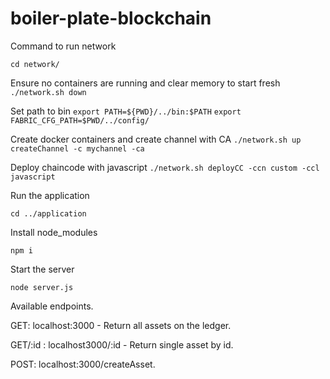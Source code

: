 # boiler-plate-blockchain

Command to run network

`cd network/`

Ensure no containers are running and clear memory to start fresh
`./network.sh down`

Set path to bin
`export PATH=${PWD}/../bin:$PATH`
`export FABRIC_CFG_PATH=$PWD/../config/`

Create docker containers and create channel with CA
`./network.sh up createChannel -c mychannel -ca`

Deploy chaincode with javascript
`./network.sh deployCC -ccn custom -ccl javascript`


Run the application

`cd ../application`

Install node_modules

`npm i`

Start the server

`node server.js`

Available endpoints. 


GET: localhost:3000 - Return all assets on the ledger. 

GET/:id : localhost3000/:id - Return single asset by id. 

POST: localhost:3000/createAsset. 

